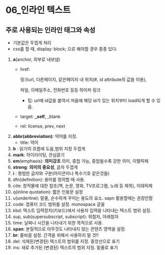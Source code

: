 # 06\_인라인 텍스트

## 주로 사용되는 인라인 태그와 속성

* 기본값은 두껍게 처리
* css를 할 때, display: block; 으로 해야할 경우 종종 있다.

1. **a**\(anchor, 외부로 내보냄\)
   * href:   

     링크url, 다른페이지, 같은페이지 내 위치\(\#, id attribute의 값을 이용\),  

     파일, 이메일주소, 전화번호 등등 하이퍼 링크

     * 팁: url에 id값을 붙여서 처음에 해당 id가 있는 위치부터 load되게 할 수 있음.

   * target: **\_self**, \_blank
   * rel: license, prev, next
2. **abbr\(abbreviation\)**: 약어를 지정.
   * title: 약어
3. **b** : 읽기의 흐름에 도움,범위 지정 두껍게
4. **mark**: 하이라이팅, 관심끌기
5. **em**\(emphasis\): **의미강조** 의미, 중첩 가능, 중첩될수록 강한 의미, 이탤릭체
6. **strong**: **의미의 중요성**, 글자 두껍게
7. **i** : 평범한 글자와 구분\(아이콘이나 특수기호 같은것들\) 
8. dfn\(definition\): 용어를 정의할 때 사용.
9. cite: 창작물에 대한 참조\(책, 논문, 영화, TV프로그램, 노래 등 제목\), 이태릭체
10. q\(inline quotation\): 짧은 인용문 설정
11. u\(underline\): 밑줄, 순수하게 꾸미는 용도의 요소. sapn 활용할때는 권장안함
12. code: 컴퓨터 코드 범위를 설정. monospace 글꼴
13. kbd: 텍스트 입력장치\(키보드\)에서 사용자 입력을 나타내는 텍스트 범위 설정.
14. sup, sub\(supersubscript, subscript\): 위첨자, 아래첨자
15. time: 날짜나 시간을 나타내기 위한 목적으로 사용.
16. **span**: 본질적으로 아무것도 나타내지 않는 콘텐츠 영역을 설정.
17. **br**: 줄바꿈 설정. 간격을 위해서 사용하지 말 것!!
18. del: 삭제된\(변경된\) 텍스트의 범위를 지정. 중앙선으로 표기
19. ins: 새로 추가된 \(변경된\) 텍스트의 범위 지정. 밑줄로 표기

